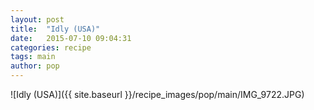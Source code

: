 ```yaml
---
layout: post
title:  "Idly (USA)"
date:   2015-07-10 09:04:31
categories: recipe
tags: main
author: pop
---
```


![Idly (USA)]({{ site.baseurl }}/recipe_images/pop/main/IMG_9722.JPG)
